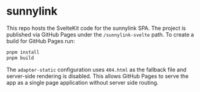 # sunnylink

This repo hosts the SvelteKit code for the sunnylink SPA. The project is
published via GitHub Pages under the `/sunnylink-svelte` path. To create a
build for GitHub Pages run:

```bash
pnpm install
pnpm build
```

The `adapter-static` configuration uses `404.html` as the fallback file and
server-side rendering is disabled. This allows GitHub Pages to serve the app as
a single page application without server side routing.
